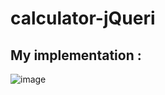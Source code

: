 # calculator-jQueri

## My implementation :
![image](https://user-images.githubusercontent.com/59802802/181084502-ad96aadb-7f37-4a93-8534-1d609bbcf91a.png)
